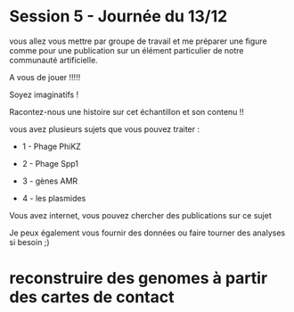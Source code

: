 # Session 5 - Journée du 13/12


vous allez vous mettre par groupe de travail et me préparer une figure comme pour une publication sur un élément particulier de notre communauté artificielle.

A vous de jouer !!!!!

Soyez imaginatifs !

Racontez-nous une histoire sur cet échantillon et son contenu !!

vous avez plusieurs sujets que vous pouvez traiter :

- 1 - Phage PhiKZ

- 2 - Phage Spp1

- 3 - gènes AMR

- 4 - les plasmides 



Vous avez internet, vous pouvez chercher des publications sur ce sujet

Je peux également vous fournir des données ou faire tourner des analyses si besoin ;)


# reconstruire des genomes à partir des cartes de contact 

